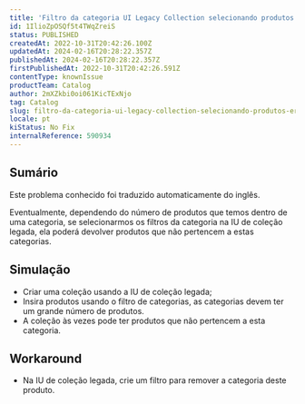 ```yaml
---
title: 'Filtro da categoria UI Legacy Collection selecionando produtos erroneamente para a coleção'
id: 1IlioZpOSQf5t4TWqZreiS
status: PUBLISHED
createdAt: 2022-10-31T20:42:26.100Z
updatedAt: 2024-02-16T20:28:22.357Z
publishedAt: 2024-02-16T20:28:22.357Z
firstPublishedAt: 2022-10-31T20:42:26.591Z
contentType: knownIssue
productTeam: Catalog
author: 2mXZkbi0oi061KicTExNjo
tag: Catalog
slug: filtro-da-categoria-ui-legacy-collection-selecionando-produtos-erroneamente-para-a-colecao
locale: pt
kiStatus: No Fix
internalReference: 590934
---
```


## Sumário

<div class="alert alert-info">
  <p>Este problema conhecido foi traduzido automaticamente do inglês.</p>
</div>


Eventualmente, dependendo do número de produtos que temos dentro de uma categoria, se selecionarmos os filtros da categoria na IU de coleção legada, ela poderá devolver produtos que não pertencem a estas categorias.


##

## Simulação



- Criar uma coleção usando a IU de coleção legada;
- Insira produtos usando o filtro de categorias, as categorias devem ter um grande número de produtos.
- A coleção às vezes pode ter produtos que não pertencem a esta categoria.


##

## Workaround



- Na IU de coleção legada, crie um filtro para remover a categoria deste produto.

